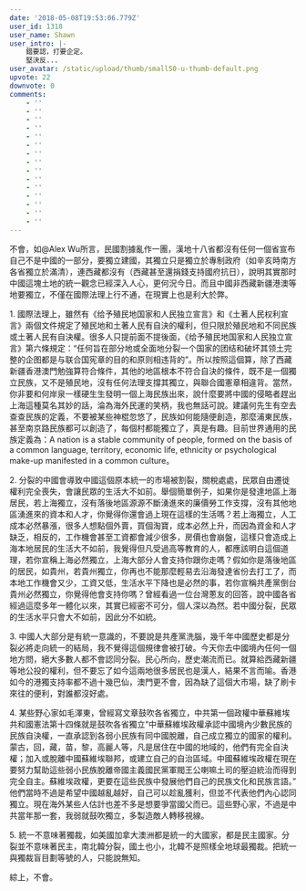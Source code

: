 ```yaml
---
date: '2018-05-08T19:53:06.779Z'
user_id: 1318
user_name: Shawn
user_intro: |-
    錯要認，打要企定。
    堅決反...
user_avatar: /static/upload/thumb/small50-u-thumb-default.png
upvote: 22
downvote: 0
comments:
    - ''
    - ''
    - ''
    - ''
    - ''
    - ''
    - ''
    - ''
    - ''
    - ''
    - ''
    - ''
    - ''
    - ''
    - ''
---
```


不會，如@Alex Wu所言，民國割據亂作一團，漢地十八省都沒有任何一個省宣布自己不是中國的一部分，要獨立建國，其獨立只是獨立於專制政府（如辛亥時南方各省獨立於滿清），連西藏都沒有（西藏甚至還捐錢支持國府抗日），說明其實那时中國這塊土地的統一觀念已經深入人心，更何況今日。而且中國非西藏新疆港澳等地要獨立，不僅在國際法理上行不通，在現實上也是利大於弊。

1\. 國際法理上，雖然有《给予殖民地国家和人民独立宣言》和《土著人民权利宣言》兩個文件規定了殖民地和土著人民有自決的權利，但只限於殖民地和不同民族或土著人民有自決權。很多人只提前面不提後面，《给予殖民地国家和人民独立宣言》第六條規定：“任何旨在部分地或全面地分裂一个国家的团结和破坏其领土完整的企图都是与联合国宪章的目的和原则相违背的”。所以按照這個算，除了西藏新疆香港澳門勉強算符合條件，其他的地區根本不符合自決的條件，既不是一個獨立民族，又不是殖民地，沒有任何法理支撐其獨立，與聯合國憲章相違背。當然，你非要和何岸泉一樣硬生生發明一個上海民族出來，說什麼要將中國的侵略者趕出上海這種莫名其妙的話，淪為海外民運的笑柄，我也無話可說。建議何先生有空去查查民族的定義，不要被某些神棍忽悠了，民族如何能隨便創造，那麼浦東民族，甚至南京路民族都可以創造了，每個村都能獨立了，真是有趣。目前世界通用的民族定義為：A nation is a stable community of people, formed on the basis of a common language, territory, economic life, ethnicity or psychological make-up manifested in a common culture。

  

2\. 分裂的中國會導致中國這個原本統一的市場被割裂，關稅處處，民眾自由遷徙權利完全喪失，會讓民眾的生活大不如前。舉個簡單例子，如果你是發達地區上海居民，若上海獨立，沒有落後地區源源不斷湧進來的廉價勞工作支撐，沒有其他地區湧進來的資本和人才，你覺得你還會過上現在這樣的生活嗎？若上海獨立，人工成本必然暴漲，很多人想點個外賣，買個淘寶，成本必然上升，而因為資金和人才缺乏，相反的，工作機會甚至工資都會減少很多，房價也會崩盤，這樣只會造成上海本地居民的生活大不如前，我覺得但凡受過高等教育的人，都應該明白這個道理，若你宣稱上海必然獨立，上海大部分人會支持你跟你走嗎？假如你是落後地區的居民，如貴州，若貴州獨立，你再也不能那麼輕易去沿海發達省份去打工了，而本地工作機會又少，工資又低，生活水平下降也是必然的事，若你宣稱共產黨倒台貴州必然獨立，你覺得他會支持你嗎？曾經看過一位台灣蔥友的回答，說中國各省經過這麼多年一體化以來，其實已經密不可分，個人深以為然。若中國分裂，民眾的生活水平只會大不如前，因此分不如統。

  

3\. 中國人大部分是有統一意識的，不要說是共產黨洗腦，幾千年中國歷史都是分裂必將走向統一的結局，我不覺得這個規律會被打破。今天你去中國境內任何一個地方問，絕大多數人都不會認同分裂。民心所向，歷史潮流而已。就算給西藏新疆等地公投的權利，但不要忘了如今這兩地很多居民也是漢人，結果不言而喻。香港如今的港獨支持率都不過十幾巴仙，澳門更不會，因為缺了這個大市場，缺了刷卡來往的便利，對誰都沒好處。

  

4\. 某些野心家如毛澤東，曾經寫文章鼓吹各省獨立，中共第一個政權中華蘇維埃共和國憲法第十四條就是鼓吹各省獨立“中華蘇維埃政權承認中國境內少數民族的民族自決權，一直承認到各弱小民族有同中國脫離，自己成立獨立的國家的權利。蒙古，回，藏，苗，黎，高麗人等，凡是居住在中國的地域的，他們有完全自決權；加入或脫離中國蘇維埃聯邦，或建立自己的自治區域。中國蘇維埃政權在現在要努力幫助這些弱小民族脫離帝國主義國民黨軍閥王公喇嘛土司的壓迫統治而得到完全自主。蘇維埃政權，更要在這些民族中發展他們自己的民族文化和民族言語。” 他們當時不過是希望中國越亂越好，自己可以趁亂獲利，但並不代表他們內心認同獨立。現在海外某些人估計也差不多是想要爭當國父而已。這些野心家，不過是中共當年那一套，我弱就鼓吹獨立，多製造敵人轉移視線。

  

5\. 統一不意味著獨裁，如美國加拿大澳洲都是統一的大國家，都是民主國家。分裂並不意味著民主，南北韓分裂，國土也小，北韓不是照樣全地球最獨裁。把統一與獨裁盲目劃等號的人，只能說無知。

  

綜上，不會。
